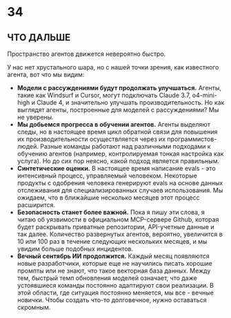 # 34
## ЧТО ДАЛЬШЕ

Пространство агентов движется невероятно быстро.

У нас нет хрустального шара, но с нашей точки зрения, как известного агента, вот что мы видим:

*   **Модели с рассуждениями будут продолжать улучшаться.** Агенты, такие как Windsurf и Cursor, могут подключать Claude 3.7, o4-mini-high и Claude 4, и значительно улучшать производительность. Но как выглядят агенты, построенные для моделей с рассуждениями? Мы не уверены.
*   **Мы добьемся прогресса в обучении агентов.** Агенты выделяют следы, но в настоящее время цикл обратной связи для повышения их производительности осуществляется через их программистов-людей. Разные команды работают над различными подходами к обучению агентов (например, контролируемая тонкая настройка как услуга). Но до сих пор неясно, какой подход является правильным.
*   **Синтетические оценки.** В настоящее время написание evals - это интенсивный процесс, управляемый человеком. Некоторые продукты с одобрения человека генерируют evals на основе данных отслеживания для специализированных случаев использования. Мы ожидаем, что в ближайшие несколько месяцев этот процесс расширится.
*   **Безопасность станет более важной.** Пока я пишу эти слова, я читаю об уязвимости в официальном MCP-сервере Github, которая будет раскрывать приватные репозитории, API-учетные данные и так далее. Количество развернутых агентов, вероятно, увеличится в 10 или 100 раз в течение следующих нескольких месяцев, и мы увидим больше подобных инцидентов.
*   **Вечный сентябрь ИИ продолжится.** Каждый месяц появляются новые разработчики, которые еще не научились писать хорошие промпты или не знают, что такое векторная база данных. Между тем, быстрый темп обновления моделей означает, что даже устоявшиеся команды постоянно адаптируют свои реализации. В этой области, где ситуация постоянно меняется, мы все - вечные новички. Чтобы создать что-то долговечное, нужно оставаться скромным.